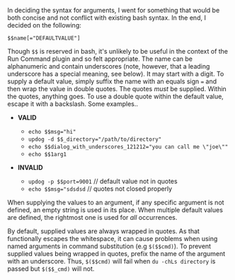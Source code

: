In deciding the syntax for arguments, I went for something that would be both concise and not conflict with existing bash syntax. In the end, I decided on the following:

`$$name[="DEFAULTVALUE"]`

Though `$$` is reserved in bash, it's unlikely to be useful in the context of the Run Command plugin and so felt appropriate. The name can be alphanumeric and contain underscores (note, however, that a leading underscore has a special meaning, see below). It may start with a digit. To supply a default value, simply suffix the name with an equals sign `=` and then wrap the value in double quotes. The quotes *must* be supplied. Within the quotes, anything goes. To use a double quote within the default value, escape it with a backslash. Some examples..

- **VALID**
  * `echo $$msg="hi"`
  * `updog -d $$_directory="/path/to/directory"`  
  * `echo $$dialog_with_underscores_121212="you can call me \"joe\""`
  * `echo $$1arg1`


- **INVALID**
  * `updog -p $$port=9001` // default value not in quotes
  * `echo $$msg="sdsdsd` // quotes not closed properly


When supplying the values to an argument, if any specific argument is not defined, an empty string is used in its place. When multiple default values are defined, the rightmost one is used for *all* occurrences.

By default, supplied values are always wrapped in quotes. As that functionally escapes the whitespace, it can cause problems when using named arguments in command substitution (e.g `$($$cmd)`). To prevent supplied values being wrapped in quotes, prefix the name of the argument with an underscore. Thus, `$($$cmd)` will fail when `du -chLs directory` is passed but `$($$_cmd)` will not.
